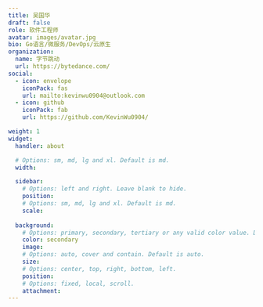 ```yaml
---
title: 吴国华
draft: false
role: 软件工程师
avatar: images/avatar.jpg
bio: Go语言/微服务/DevOps/云原生
organization:
  name: 字节跳动
  url: https://bytedance.com/
social:
  - icon: envelope
    iconPack: fas
    url: mailto:kevinwu0904@outlook.com
  - icon: github
    iconPack: fab
    url: https://github.com/KevinWu0904/

weight: 1
widget:
  handler: about

  # Options: sm, md, lg and xl. Default is md.
  width:

  sidebar:
    # Options: left and right. Leave blank to hide.
    position:
    # Options: sm, md, lg and xl. Default is md.
    scale:
  
  background:
    # Options: primary, secondary, tertiary or any valid color value. Default is primary.
    color: secondary
    image: 
    # Options: auto, cover and contain. Default is auto.
    size:
    # Options: center, top, right, bottom, left.
    position:
    # Options: fixed, local, scroll.
    attachment: 
---
```

